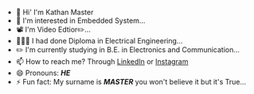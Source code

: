 - 👋 Hi' I'm Kathan Master
- 👀 I'm interested in Embedded System...
- 📽️ I'm Video Edtior✏️...
- 👨🏻‍🎓 I had done Diploma in Electrical Engineering...
- ✏️ I'm currently studying in B.E. in Electronics and Communication...
- 📫 How to reach me? Through <a href="https://www.linkedin.com/in/kathan-master">LinkedIn</a> or <a href="https://instagram.com/_master_kathan_">Instagram</a>
- 😄 Pronouns: _**HE**_
- ⚡ Fun fact: My surname is _**MASTER**_ you won't believe it but it's True...

